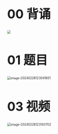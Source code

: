 # 00 背诵

<img src="https://cvp.oss-cn-shanghai.aliyuncs.com/202408162110650.png" style="zoom:50%;" />



# 01 题目

<img src="https://cvp.oss-cn-shanghai.aliyuncs.com/picgo/202402261230256.png" alt="image-20240226123041801" style="zoom:50%;" />



# 03 视频

<img src="https://cvp.oss-cn-shanghai.aliyuncs.com/picgo/202402261231097.png" alt="image-20240226123143702" style="zoom:50%;" />